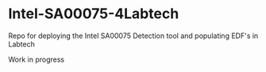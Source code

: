 # Intel-SA00075-4Labtech
Repo for deploying the Intel SA00075 Detection tool and populating EDF's in Labtech

Work in progress

